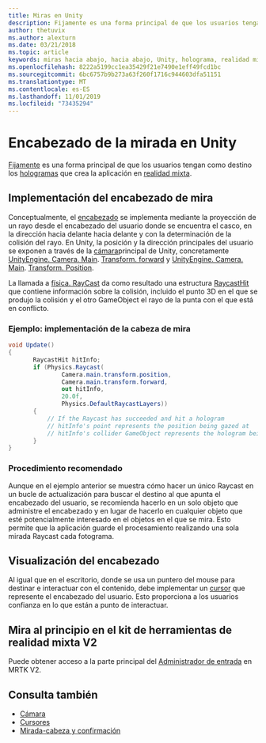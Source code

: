 ```yaml
---
title: Miras en Unity
description: Fijamente es una forma principal de que los usuarios tengan como destino los hologramas que crea la aplicación en realidad mixta.
author: thetuvix
ms.author: alexturn
ms.date: 03/21/2018
ms.topic: article
keywords: miras hacia abajo, hacia abajo, Unity, holograma, realidad mixta
ms.openlocfilehash: 8222a5199cc1ea35429f21e7490e1eff49fcd1bc
ms.sourcegitcommit: 6bc6757b9b273a63f260f1716c944603dfa51151
ms.translationtype: MT
ms.contentlocale: es-ES
ms.lasthandoff: 11/01/2019
ms.locfileid: "73435294"
---
```

# <a name="head-gaze-in-unity"></a>Encabezado de la mirada en Unity

[Fijamente](gaze-and-commit.md) es una forma principal de que los usuarios tengan como destino los [hologramas](hologram.md) que crea la aplicación en [realidad mixta](mixed-reality.md).


## <a name="implementing-head-gaze"></a>Implementación del encabezado de mira

Conceptualmente, el [encabezado](gaze-and-commit.md) se implementa mediante la proyección de un rayo desde el encabezado del usuario donde se encuentra el casco, en la dirección hacia delante hacia delante y con la determinación de la colisión del rayo. En Unity, la posición y la dirección principales del usuario se exponen a través de la [cámara](camera-in-unity.md)principal de Unity, concretamente [UnityEngine. Camera. Main](https://docs.unity3d.com/ScriptReference/Camera-main.html). [Transform. forward](https://docs.unity3d.com/ScriptReference/Transform-forward.html) y [UnityEngine. Camera. Main](https://docs.unity3d.com/ScriptReference/Camera-main.html). [Transform. Position](https://docs.unity3d.com/ScriptReference/Transform-position.html).

La llamada a [física. RayCast](https://docs.unity3d.com/ScriptReference/Physics.Raycast.html) da como resultado una estructura [RaycastHit](https://docs.unity3d.com/ScriptReference/RaycastHit.html) que contiene información sobre la colisión, incluido el punto 3D en el que se produjo la colisión y el otro GameObject el rayo de la punta con el que está en conflicto.

### <a name="example-implement-head-gaze"></a>Ejemplo: implementación de la cabeza de mira

```cs
void Update()
{
       RaycastHit hitInfo;
       if (Physics.Raycast(
               Camera.main.transform.position,
               Camera.main.transform.forward,
               out hitInfo,
               20.0f,
               Physics.DefaultRaycastLayers))
       {
           // If the Raycast has succeeded and hit a hologram
           // hitInfo's point represents the position being gazed at
           // hitInfo's collider GameObject represents the hologram being gazed at
       }
}
```

### <a name="best-practices"></a>Procedimiento recomendado

Aunque en el ejemplo anterior se muestra cómo hacer un único Raycast en un bucle de actualización para buscar el destino al que apunta el encabezado del usuario, se recomienda hacerlo en un solo objeto que administre el encabezado y en lugar de hacerlo en cualquier objeto que esté potencialmente interesado en el objetos en el que se mira. Esto permite que la aplicación guarde el procesamiento realizando una sola mirada Raycast cada fotograma.

## <a name="visualizing-head-gaze"></a>Visualización del encabezado

Al igual que en el escritorio, donde se usa un puntero del mouse para destinar e interactuar con el contenido, debe implementar un [cursor](cursors.md) que represente el encabezado del usuario. Esto proporciona a los usuarios confianza en lo que están a punto de interactuar.

## <a name="head-gaze-in-the-mixed-reality-toolkit-v2"></a>Mira al principio en el kit de herramientas de realidad mixta V2
Puede obtener acceso a la parte principal del [Administrador de entrada](https://microsoft.github.io/MixedRealityToolkit-Unity/Documentation/Input/Overview.html) en MRTK V2.

## <a name="see-also"></a>Consulta también
* [Cámara](camera-in-unity.md)
* [Cursores](cursors.md)
* [Mirada-cabeza y confirmación](gaze-and-commit.md)
